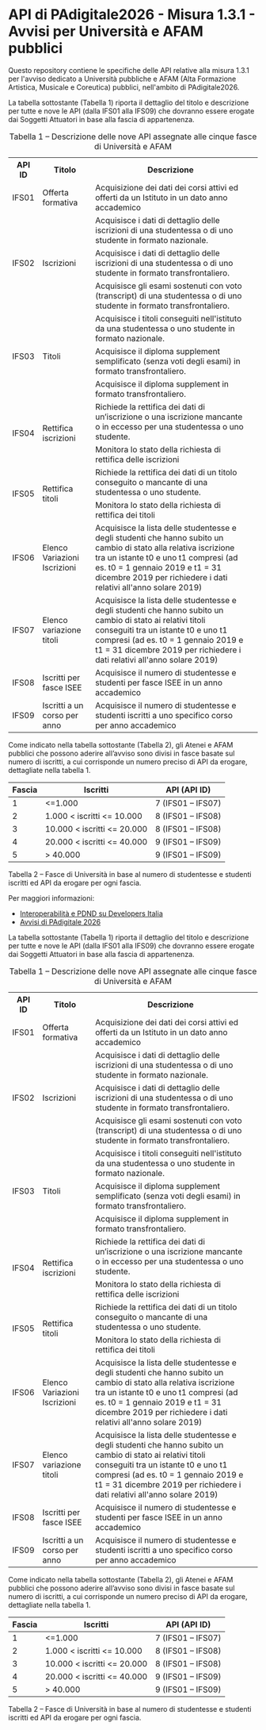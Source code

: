 # API di PAdigitale2026 - Misura 1.3.1 - Avvisi per Università e AFAM pubblici

Questo repository contiene le specifiche delle API relative alla misura 1.3.1 per l'avviso dedicato a Università pubbliche e AFAM (Alta Formazione Artistica, Musicale e Coreutica) pubblici, nell'ambito di PAdigitale2026. 

La tabella sottostante (Tabella 1) riporta il dettaglio del titolo e descrizione per tutte e nove le API (dalla IFS01 alla IFS09) che dovranno essere erogate dai Soggetti Attuatori in base alla fascia di appartenenza. 

<table>
       <caption>Tabella 1 – Descrizione delle nove API assegnate alle cinque fasce di Università e AFAM</caption>

  <th>API ID</th><th>Titolo</th><th>Descrizione</th>
  <tr>
    <td>IFS01</td><td>Offerta formativa</td><td>Acquisizione dei dati dei corsi attivi ed offerti da un Istituto in un dato anno accademico</td>
  </tr>
  <tr>
    <td rowspan=3>IFS02</td>
    <td rowspan=3>Iscrizioni</td>
    <td>Acquisisce i dati di dettaglio delle iscrizioni di una studentessa o di uno studente in formato nazionale.</td>
    <tr>
    <td>Acquisisce i dati di dettaglio delle iscrizioni di una studentessa o di uno studente in formato transfrontaliero. </td>
    </tr>
  <tr>
    <td>Acquisisce gli esami sostenuti con voto (transcript) di una studentessa o di uno studente in formato transfrontaliero. </td>
  </tr>
  </tr>
    <tr>
    <td rowspan=3>IFS03</td>
    <td rowspan=3>Titoli</td>
    <td>Acquisisce i titoli conseguiti nell'istituto da una studentessa o uno studente in formato nazionale.</td>
    <tr>
    <td>Acquisisce il diploma supplement semplificato (senza voti degli esami) in formato transfrontaliero.</td>
    </tr>
  <tr>
    <td>Acquisisce il diploma supplement in formato transfrontaliero.</td>
  </tr>
  </tr>
  <tr>
    <td rowspan=2>IFS04</td>
    <td rowspan=2>Rettifica iscrizioni</td>
    <td>Richiede la rettifica dei dati di un’iscrizione o una iscrizione mancante o in eccesso per una studentessa o uno studente.  
  </tr>
  <tr>
    <td>Monitora lo stato della richiesta di rettifica delle iscrizioni</td>
  </tr>
</td>
  </tr>
  <tr>
    <td rowspan=2>IFS05</td>
    <td rowspan=2>Rettifica titoli</td>
    <td>Richiede la rettifica dei dati di un titolo conseguito o mancante di una studentessa o uno studente.  
  </tr>
  <tr>
  <td>Monitora lo stato della richiesta di rettifica dei titoli</td>
  </tr>
<tr>
  <td>IFS06</td>
  <td>Elenco Variazioni Iscrizioni</td>
  <td>Acquisisce la lista delle studentesse e degli studenti che hanno subito un cambio di stato alla relativa iscrizione tra un istante t0 e uno t1 compresi (ad es. t0 = 1 gennaio 2019 e t1 = 31 dicembre 2019 per richiedere i dati relativi all'anno solare 2019)</td>
</tr> 
<tr>
  <td>IFS07</td>
  <td>Elenco variazione titoli</td>
  <td>Acquisisce la lista delle studentesse e degli studenti che hanno subito un cambio di stato ai relativi titoli conseguiti tra un istante t0 e uno t1 compresi (ad es. t0 = 1 gennaio 2019 e t1 = 31 dicembre 2019 per richiedere i dati relativi all'anno solare 2019)</td>
</tr>
<tr>
  <td>IFS08</td>
  <td>Iscritti per fasce ISEE</td>
  <td>Acquisisce il numero di studentesse e studenti per fasce ISEE in un anno accademico<td>
</tr>
<tr>
  <td>IFS09</td>
  <td>Iscritti a un corso per anno</td>
  <td>Acquisisce il numero di studentesse e studenti iscritti a uno specifico corso per anno accademico</td>
</tr>
</table>


Come indicato nella tabella sottostante (Tabella 2), gli Atenei e AFAM pubblici che possono aderire all’avviso sono divisi in fasce basate sul numero di iscritti, a cui corrisponde un numero preciso di API da erogare, dettagliate nella tabella 1. 

 
| Fascia | Iscritti | API (API ID) |
|--------|----------|--------------|
|1       |  <=1.000 | 7 (IFS01 – IFS07) |
|2       | 1.000 < iscritti <= 10.000 |8 (IFS01 – IFS08) |
|3       | 10.000 < iscritti <= 20.000 |8 (IFS01 – IFS08) |
|4       | 20.000 < iscritti <= 40.000 |9 (IFS01 – IFS09) |
|5       |> 40.000 | 9 (IFS01 – IFS09) |

Tabella 2 – Fasce di Università in base al numero di studentesse e studenti iscritti ed API da erogare per ogni fascia. 


Per maggiori informazioni:
* [Interoperabilità e PDND su Developers Italia](https://developers.italia.it/it/interoperabilita/)
* [Avvisi di PAdigitale 2026](https://areariservata.padigitale2026.gov.it/Pa_digitale2026_avvisi)

La tabella sottostante (Tabella 1) riporta il dettaglio del titolo e descrizione per tutte e nove le API (dalla IFS01 alla IFS09) che dovranno essere erogate dai Soggetti Attuatori in base alla fascia di appartenenza. 

<table>
       <caption>Tabella 1 – Descrizione delle nove API assegnate alle cinque fasce di Università e AFAM</caption>

  <th>API ID</th><th>Titolo</th><th>Descrizione</th>
  <tr>
    <td>IFS01</td><td>Offerta formativa</td><td>Acquisizione dei dati dei corsi attivi ed offerti da un Istituto in un dato anno accademico</td>
  </tr>
  <tr>
    <td rowspan=3>IFS02</td>
    <td rowspan=3>Iscrizioni</td>
    <td>Acquisisce i dati di dettaglio delle iscrizioni di una studentessa o di uno studente in formato nazionale.</td>
    <tr>
    <td>Acquisisce i dati di dettaglio delle iscrizioni di una studentessa o di uno studente in formato transfrontaliero. </td>
    </tr>
  <tr>
    <td>Acquisisce gli esami sostenuti con voto (transcript) di una studentessa o di uno studente in formato transfrontaliero. </td>
  </tr>
  </tr>
    <tr>
    <td rowspan=3>IFS03</td>
    <td rowspan=3>Titoli</td>
    <td>Acquisisce i titoli conseguiti nell'istituto da una studentessa o uno studente in formato nazionale.</td>
    <tr>
    <td>Acquisisce il diploma supplement semplificato (senza voti degli esami) in formato transfrontaliero.</td>
    </tr>
  <tr>
    <td>Acquisisce il diploma supplement in formato transfrontaliero.</td>
  </tr>
  </tr>
  <tr>
    <td rowspan=2>IFS04</td>
    <td rowspan=2>Rettifica iscrizioni</td>
    <td>Richiede la rettifica dei dati di un’iscrizione o una iscrizione mancante o in eccesso per una studentessa o uno studente.  
  </tr>
  <tr>
    <td>Monitora lo stato della richiesta di rettifica delle iscrizioni</td>
  </tr>
</td>
  </tr>
  <tr>
    <td rowspan=2>IFS05</td>
    <td rowspan=2>Rettifica titoli</td>
    <td>Richiede la rettifica dei dati di un titolo conseguito o mancante di una studentessa o uno studente.  
  </tr>
  <tr>
  <td>Monitora lo stato della richiesta di rettifica dei titoli</td>
  </tr>
<tr>
  <td>IFS06</td>
  <td>Elenco Variazioni Iscrizioni</td>
  <td>Acquisisce la lista delle studentesse e degli studenti che hanno subito un cambio di stato alla relativa iscrizione tra un istante t0 e uno t1 compresi (ad es. t0 = 1 gennaio 2019 e t1 = 31 dicembre 2019 per richiedere i dati relativi all'anno solare 2019)</td>
</tr> 
<tr>
  <td>IFS07</td>
  <td>Elenco variazione titoli</td>
  <td>Acquisisce la lista delle studentesse e degli studenti che hanno subito un cambio di stato ai relativi titoli conseguiti tra un istante t0 e uno t1 compresi (ad es. t0 = 1 gennaio 2019 e t1 = 31 dicembre 2019 per richiedere i dati relativi all'anno solare 2019)</td>
</tr>
<tr>
  <td>IFS08</td>
  <td>Iscritti per fasce ISEE</td>
  <td>Acquisisce il numero di studentesse e studenti per fasce ISEE in un anno accademico<td>
</tr>
<tr>
  <td>IFS09</td>
  <td>Iscritti a un corso per anno</td>
  <td>Acquisisce il numero di studentesse e studenti iscritti a uno specifico corso per anno accademico</td>
</tr>
</table>


Come indicato nella tabella sottostante (Tabella 2), gli Atenei e AFAM pubblici che possono aderire all’avviso sono divisi in fasce basate sul numero di iscritti, a cui corrisponde un numero preciso di API da erogare, dettagliate nella tabella 1. 

 
| Fascia | Iscritti | API (API ID) |
|--------|----------|--------------|
|1       |  <=1.000 | 7 (IFS01 – IFS07) |
|2       | 1.000 < iscritti <= 10.000 |8 (IFS01 – IFS08) |
|3       | 10.000 < iscritti <= 20.000 |8 (IFS01 – IFS08) |
|4       | 20.000 < iscritti <= 40.000 |9 (IFS01 – IFS09) |
|5       |> 40.000 | 9 (IFS01 – IFS09) |

Tabella 2 – Fasce di Università in base al numero di studentesse e studenti iscritti ed API da erogare per ogni fascia. 
